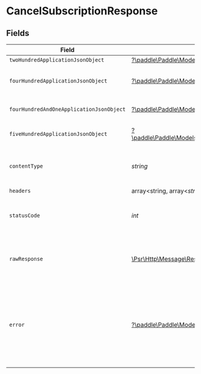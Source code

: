 # CancelSubscriptionResponse


## Fields

| Field                                                                                                                                                                         | Type                                                                                                                                                                          | Required                                                                                                                                                                      | Description                                                                                                                                                                   |
| ----------------------------------------------------------------------------------------------------------------------------------------------------------------------------- | ----------------------------------------------------------------------------------------------------------------------------------------------------------------------------- | ----------------------------------------------------------------------------------------------------------------------------------------------------------------------------- | ----------------------------------------------------------------------------------------------------------------------------------------------------------------------------- |
| `twoHundredApplicationJsonObject`                                                                                                                                             | [?\paddle\Paddle\Models\Operations\CancelSubscriptionResponseBody](../../models/operations/CancelSubscriptionResponseBody.md)                                                 | :heavy_minus_sign:                                                                                                                                                            | OK                                                                                                                                                                            |
| `fourHundredApplicationJsonObject`                                                                                                                                            | [?\paddle\Paddle\Models\Operations\CancelSubscriptionSubscriptionsResponseBody](../../models/operations/CancelSubscriptionSubscriptionsResponseBody.md)                       | :heavy_minus_sign:                                                                                                                                                            | Error response for validation                                                                                                                                                 |
| `fourHundredAndOneApplicationJsonObject`                                                                                                                                      | [?\paddle\Paddle\Models\Operations\CancelSubscriptionSubscriptionsResponseResponseBody](../../models/operations/CancelSubscriptionSubscriptionsResponseResponseBody.md)       | :heavy_minus_sign:                                                                                                                                                            | General error response                                                                                                                                                        |
| `fiveHundredApplicationJsonObject`                                                                                                                                            | [?\paddle\Paddle\Models\Operations\CancelSubscriptionSubscriptionsResponse500ResponseBody](../../models/operations/CancelSubscriptionSubscriptionsResponse500ResponseBody.md) | :heavy_minus_sign:                                                                                                                                                            | General error response                                                                                                                                                        |
| `contentType`                                                                                                                                                                 | *string*                                                                                                                                                                      | :heavy_check_mark:                                                                                                                                                            | HTTP response content type for this operation                                                                                                                                 |
| `headers`                                                                                                                                                                     | array<string, array<*string*>>                                                                                                                                                | :heavy_minus_sign:                                                                                                                                                            | N/A                                                                                                                                                                           |
| `statusCode`                                                                                                                                                                  | *int*                                                                                                                                                                         | :heavy_check_mark:                                                                                                                                                            | HTTP response status code for this operation                                                                                                                                  |
| `rawResponse`                                                                                                                                                                 | [\Psr\Http\Message\ResponseInterface](https://www.php-fig.org/psr/psr-7/#33-psrhttpmessageresponseinterface)                                                                  | :heavy_minus_sign:                                                                                                                                                            | Raw HTTP response; suitable for custom response parsing                                                                                                                       |
| `error`                                                                                                                                                                       | [?\paddle\Paddle\Models\Shared\Error](../../models/shared/Error.md)                                                                                                           | :heavy_minus_sign:                                                                                                                                                            | If the subscription is locked and can not be changed. This happens 30 min before the renewal time.                                                                            |